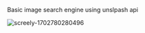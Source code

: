 Basic image search engine using unslpash api

![screely-1702780280496](https://github.com/michaelrford/API-image-search/assets/124002463/4d305fee-0cb3-4e39-9442-749439002765)
